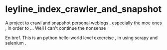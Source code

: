 # leyline_index_crawler_and_snapshot
A project to crawl and snapshot personal weblogs , especially the moe ones , in order to ... 
Well I can't continue the nonsense 

En bref. This is an python hello-world level excercise , in using scrapy and selenium . 
